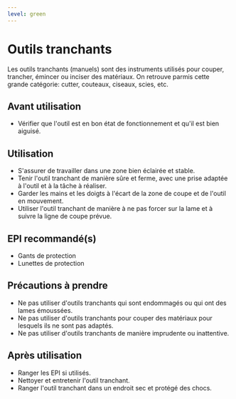 ```yaml
---
level: green
---
```


# Outils tranchants

Les outils tranchants (manuels) sont des instruments utilisés pour couper, trancher, émincer ou inciser des matériaux. On retrouve parmis cette grande catégorie: cutter, couteaux, ciseaux, scies, etc.

## Avant utilisation

- Vérifier que l'outil est en bon état de fonctionnement et qu'il est bien aiguisé.

## Utilisation

- S'assurer de travailler dans une zone bien éclairée et stable.
- Tenir l'outil tranchant de manière sûre et ferme, avec une prise adaptée à l'outil et à la tâche à réaliser.
- Garder les mains et les doigts à l'écart de la zone de coupe et de l'outil en mouvement.
- Utiliser l'outil tranchant de manière à ne pas forcer sur la lame et à suivre la ligne de coupe prévue.

## EPI recommandé(s)

- Gants de protection
- Lunettes de protection

## Précautions à prendre

- Ne pas utiliser d'outils tranchants qui sont endommagés ou qui ont des lames émoussées.
- Ne pas utiliser d'outils tranchants pour couper des matériaux pour lesquels ils ne sont pas adaptés.
- Ne pas utiliser d'outils tranchants de manière imprudente ou inattentive.

## Après utilisation

- Ranger les EPI si utilisés.
- Nettoyer et entretenir l'outil tranchant.
- Ranger l'outil tranchant dans un endroit sec et protégé des chocs.
